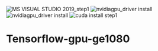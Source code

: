 ![MS VISUAL STUDIO 2019_step1](https://user-images.githubusercontent.com/87984816/130338741-d5cd28e7-e09b-4d1d-bd79-85aed3549141.PNG)
![nvidiagpu_driver install](https://user-images.githubusercontent.com/87984816/130338750-b048e76d-0529-463a-bfcc-e86f61fcf877.PNG)
![nvidiagpu_driver install](https://user-images.githubusercontent.com/87984816/130338758-35e519dc-54f5-4e2d-86e4-fae993b4847e.PNG)
![cuda install step1](https://user-images.githubusercontent.com/87984816/130338919-a3018ede-fa00-46af-b069-32c6153e5661.PNG)
# Tensorflow-gpu-ge1080
